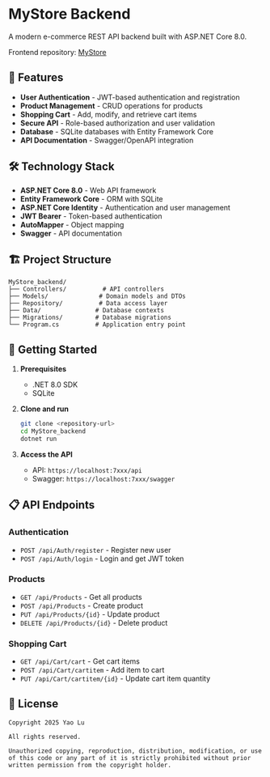 ﻿# MyStore Backend

A modern e-commerce REST API backend built with ASP.NET Core 8.0.

Frontend repository: [MyStore](https://github.com/TecJoJo/MyStore)

## 🚀 Features

- **User Authentication** - JWT-based authentication and registration
- **Product Management** - CRUD operations for products
- **Shopping Cart** - Add, modify, and retrieve cart items
- **Secure API** - Role-based authorization and user validation
- **Database** - SQLite databases with Entity Framework Core
- **API Documentation** - Swagger/OpenAPI integration

## 🛠️ Technology Stack

- **ASP.NET Core 8.0** - Web API framework
- **Entity Framework Core** - ORM with SQLite
- **ASP.NET Core Identity** - Authentication and user management
- **JWT Bearer** - Token-based authentication
- **AutoMapper** - Object mapping
- **Swagger** - API documentation

## 🏗️ Project Structure

```
MyStore_backend/
├── Controllers/          # API controllers
├── Models/              # Domain models and DTOs
├── Repository/          # Data access layer
├── Data/               # Database contexts
├── Migrations/         # Database migrations
└── Program.cs          # Application entry point
```

## 🚀 Getting Started

1. **Prerequisites**
   - .NET 8.0 SDK
   - SQLite

2. **Clone and run**
   ```bash
   git clone <repository-url>
   cd MyStore_backend
   dotnet run
   ```

3. **Access the API**
   - API: `https://localhost:7xxx/api`
   - Swagger: `https://localhost:7xxx/swagger`

## 📋 API Endpoints

### Authentication
- `POST /api/Auth/register` - Register new user
- `POST /api/Auth/login` - Login and get JWT token

### Products
- `GET /api/Products` - Get all products
- `POST /api/Products` - Create product
- `PUT /api/Products/{id}` - Update product
- `DELETE /api/Products/{id}` - Delete product

### Shopping Cart
- `GET /api/Cart/cart` - Get cart items
- `POST /api/Cart/cartitem` - Add item to cart
- `PUT /api/Cart/cartitem/{id}` - Update cart item quantity

## 📄 License

```
Copyright 2025 Yao Lu

All rights reserved.

Unauthorized copying, reproduction, distribution, modification, or use 
of this code or any part of it is strictly prohibited without prior 
written permission from the copyright holder.
```